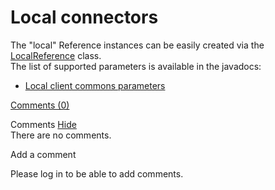 Local connectors
================

The "local" Reference instances can be easily created via the
[LocalReference](http://web.archive.org/web/20090408073852/http://www.restlet.org/documentation/1.1/api/org/restlet/data/LocalReference.html)
class. \
 The list of supported parameters is available in the javadocs:

-   [Local client commons
    parameters](http://web.archive.org/web/20090408073852/http://www.restlet.org/documentation/1.1/nre/com/noelios/restlet/local/LocalClientHelper.html)

[Comments
(0)](http://web.archive.org/web/20090408073852/http://wiki.restlet.org/docs_1.1/13-restlet/48-restlet/86-restlet/90-restlet.html#)

Comments
[Hide](http://web.archive.org/web/20090408073852/http://wiki.restlet.org/docs_1.1/13-restlet/48-restlet/86-restlet/90-restlet.html#)
\
There are no comments.

Add a comment

Please log in to be able to add comments.
